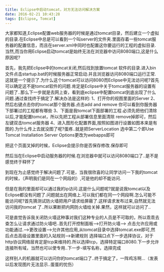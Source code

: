 ```yaml
---
title: Eclipse中启动tomcat，对方无法访问解决方案
date: 2016-02-21 10:43:28
tags: [Eclipse, Tomcat]
---
```


大家都知道,Eclipse配置web服务器的时候是通过tomcat目录，然后建立一个虚拟的目录.在Eclipse中总是可以看到一个叫server的文件夹.里面存着一些tomcat服务器的配置信息，而且在server.xml中同时也配置这你要运行的工程的虚拟目录.当然,而当你用Eclipse启动tomcat是始终无法在浏览器中访问8080端口,这是什么原因呢?

<!-- more -->

首先，我先把Eclipse中的tomcat关闭,然后找到放置tomcat 软件的目录.进入bin文件点击startup.bat的时候服务器正常启动.并且浏览器访问8080端口运行正常.这就是一个提示了.为什么这个tomcat可以访问8080而Eclipse中无法访问呢?首先可以确定这不是tomcat软件的问题.肯定是Eclipse中关于tomcat服务器的设置有问题了..那么下一步就是去网上查，看到底eclipse中配置tomcat到底出现了什么问题.通过查找终于搞定了.解决办法是这样的:
	1、打开你的视图里面的Server
	2、然后右键点击你的tomcat那个服务器.点击add and remove 你可以看到你服务器下部署过的工程都有哪些
	3、下面是我tomcat下面部署的工程.必须先把他们清除以后,才能配置tomcat，所以先把工程从部署信息里面清除
	remove掉即可，然后左键双击tomcat服务器
	4、进入图形化配置界面,按照如图进行设置如图本来是有图的.为什么传上去就没图了呢?蛋疼..就是把ServerLocation 选中第二个即Use Tomcat Installation Server Options更改为webapps即可

把这个页面叉掉的时候，Eclipse会提示你是否保存修改.保存即可

然后当在Eclipse中启动服务器的时候.在浏览器中就可以访问8080端口了..是不是感觉终于释怀了

到现在为止感觉终于解决问题了.可是，当我很欣喜的让同学访问一下我的tomcat的时候，（声明我们是同在一个网段的）,可是他的却不能访问.

但是在我的里面却可以通过我的ip访问.这是什么问题呢?就是说我tomcat以及Eclipse都没有问题了.问题就出在网络上.可以我们都在同一个网段啊.怎么可能不能访问呢?首先猜测试防火墙把用户请求给屏蔽了.这样请求发布过来,自然就无法访问我的tomcat 了..所以果断把内网防火墙给关掉.果然，这样就可以访问了..

可是直觉告诉我关闭防火墙这种事对我们这种专业的人员是不可取的，所以乖乖去查怎么让请求通过防火墙吧..首先打开控制面板—>打开防火墙—–>
点击允许应用或功能通过.—–>更改设置—->允许其他应用,从tomcat目录中选择tomcat.exe即可,然后点击高级设置里面的入站规则——>新建规则
选择端口点下一步选择协议，对于http协议网络层肯定是tcp来维持的.所以选择tcp，选择特定端口8080.下一步允许连接所有域，当然也可以使专用..下一步-填写名称，选择完成

这样别人的机器就可以访问你的tomcat端口了..终于搞定了，一阵鸡冻啊…（发表以后发现图片无法显示..蛋蛋的忧伤）
